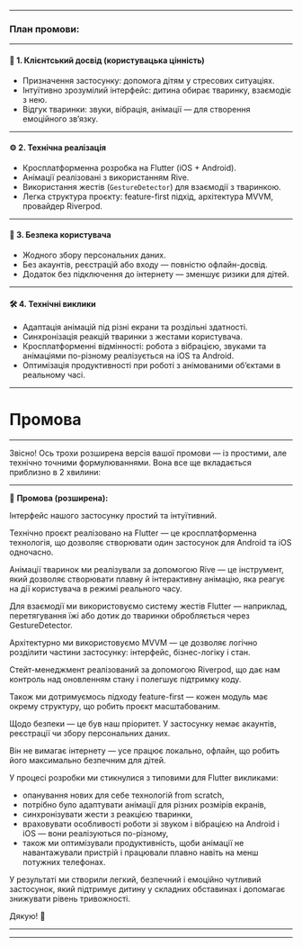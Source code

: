
---

### **План промови:**

---

#### 🧒 1. **Клієнтський досвід (користувацька цінність)**

* Призначення застосунку: допомога дітям у стресових ситуаціях.
* Інтуїтивно зрозумілий інтерфейс: дитина обирає тваринку, взаємодіє з нею.
* Відгук тваринки: звуки, вібрація, анімації — для створення емоційного зв’язку.

---

#### ⚙️ 2. **Технічна реалізація**

* Кросплатформенна розробка на Flutter (iOS + Android).
* Анімації реалізовані з використанням Rive.
* Використання жестів (`GestureDetector`) для взаємодії з тваринкою.
* Легка структура проєкту: feature-first підхід, архітектура MVVM, провайдер Riverpod.

---

#### 🔐 3. **Безпека користувача**

* Жодного збору персональних даних.
* Без акаунтів, реєстрацій або входу — повністю офлайн-досвід.
* Додаток без підключення до інтернету — зменшує ризики для дітей.

---

#### 🛠️ 4. **Технічні виклики**

* Адаптація анімацій під різні екрани та роздільні здатності.
* Синхронізація реакцій тваринки з жестами користувача.
* Кросплатформенні відмінності: робота з вібрацією, звуками та анімаціями по-різному реалізується на iOS та Android.
* Оптимізація продуктивності при роботі з анімованими об’єктами в реальному часі.

---

# Промова

---

Звісно! Ось трохи розширена версія вашої промови — із простими, але технічно точними формулюваннями. Вона все ще вкладається приблизно в 2 хвилини:

---

🎤 **Промова (розширена):**

Інтерфейс нашого застосунку простий та інтуїтивний.

Технічно проєкт реалізовано на Flutter — це кросплатформенна технологія, що дозволяє створювати один застосунок для Android та iOS одночасно. 

Анімації тваринок ми реалізували за допомогою Rive — це інструмент, який дозволяє створювати плавну й інтерактивну анімацію, яка реагує на дії користувача в режимі реального часу.

Для взаємодії ми використовуємо систему жестів Flutter — наприклад, перетягування їжі або дотик до тваринки обробляється через GestureDetector.

Архітектурно ми використовуємо MVVM — це дозволяє логічно розділити частини застосунку: інтерфейс, бізнес-логіку і стан. 

Стейт-менеджмент реалізований за допомогою Riverpod, що дає нам контроль над оновленням стану і полегшує підтримку коду. 

Також ми дотримуємось підходу feature-first — кожен модуль має окрему структуру, що робить проєкт масштабованим.

Щодо безпеки — це був наш пріоритет. У застосунку немає акаунтів, реєстрації чи збору персональних даних. 

Він не вимагає інтернету — усе працює локально, офлайн, що робить його максимально безпечним для дітей.

У процесі розробки ми стикнулися з типовими для Flutter викликами:
- опанування нових для себе технологій from scratch,
- потрібно було адаптувати анімації для різних розмірів екранів, 
- синхронізувати жести з реакцією тваринки,
- враховувати особливості роботи зі звуком і вібрацією на Android і iOS — вони реалізуються по-різному,
- також ми оптимізували продуктивність, щоби анімації не навантажували пристрій і працювали плавно навіть на менш потужних телефонах.

У результаті ми створили легкий, безпечний і емоційно чутливий застосунок, який підтримує дитину у складних обставинах і допомагає знижувати рівень тривожності.

Дякую! 🐾

---



---
